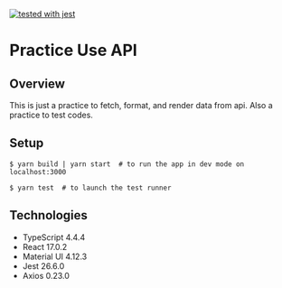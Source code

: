 [![tested with jest](https://img.shields.io/badge/tested_with-jest-99424f.svg)](https://github.com/facebook/jest)

# Practice Use API

## Overview
This is just a practice to fetch, format, and render data from api. Also a practice to test codes.

## Setup
```shell
$ yarn build | yarn start  # to run the app in dev mode on localhost:3000

$ yarn test  # to launch the test runner
```

## Technologies
- TypeScript 4.4.4
- React 17.0.2
- Material UI 4.12.3
- Jest 26.6.0
- Axios 0.23.0